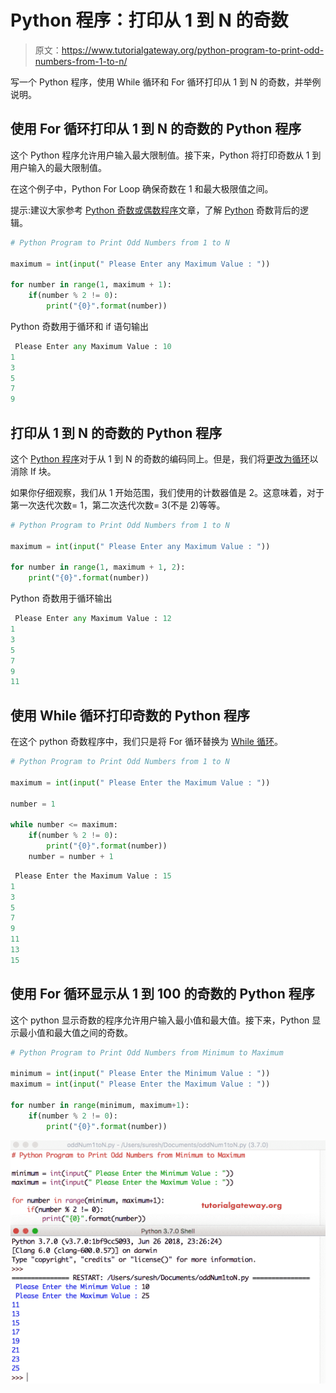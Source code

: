 # Python 程序：打印从 1 到 N 的奇数

> 原文：<https://www.tutorialgateway.org/python-program-to-print-odd-numbers-from-1-to-n/>

写一个 Python 程序，使用 While 循环和 For 循环打印从 1 到 N 的奇数，并举例说明。

## 使用 For 循环打印从 1 到 N 的奇数的 Python 程序

这个 Python 程序允许用户输入最大限制值。接下来，Python 将打印奇数从 1 到用户输入的最大限制值。

在这个例子中，Python For Loop 确保奇数在 1 和最大极限值之间。

提示:建议大家参考 [Python 奇数或偶数程序](https://www.tutorialgateway.org/python-program-to-check-if-a-number-is-odd-or-even/)文章，了解 [Python](https://www.tutorialgateway.org/python-tutorial/) 奇数背后的逻辑。

```py
# Python Program to Print Odd Numbers from 1 to N

maximum = int(input(" Please Enter any Maximum Value : "))

for number in range(1, maximum + 1):
    if(number % 2 != 0):
        print("{0}".format(number))
```

Python 奇数用于循环和 if 语句输出

```py
 Please Enter any Maximum Value : 10
1
3
5
7
9
```

## 打印从 1 到 N 的奇数的 Python 程序

这个 [Python 程序](https://www.tutorialgateway.org/python-programming-examples/)对于从 1 到 N 的奇数的编码同上。但是，我们将[更改为循环](https://www.tutorialgateway.org/python-for-loop/)以消除 If 块。

如果你仔细观察，我们从 1 开始范围，我们使用的计数器值是 2。这意味着，对于第一次迭代次数= 1，第二次迭代次数= 3(不是 2)等等。

```py
# Python Program to Print Odd Numbers from 1 to N

maximum = int(input(" Please Enter any Maximum Value : "))

for number in range(1, maximum + 1, 2):
    print("{0}".format(number))
```

Python 奇数用于循环输出

```py
 Please Enter any Maximum Value : 12
1
3
5
7
9
11
```

## 使用 While 循环打印奇数的 Python 程序

在这个 python 奇数程序中，我们只是将 For 循环替换为 [While 循环](https://www.tutorialgateway.org/python-while-loop/)。

```py
# Python Program to Print Odd Numbers from 1 to N

maximum = int(input(" Please Enter the Maximum Value : "))

number = 1

while number <= maximum:
    if(number % 2 != 0):
        print("{0}".format(number))
    number = number + 1
```

```py
 Please Enter the Maximum Value : 15
1
3
5
7
9
11
13
15
```

## 使用 For 循环显示从 1 到 100 的奇数的 Python 程序

这个 python 显示奇数的程序允许用户输入最小值和最大值。接下来，Python 显示最小值和最大值之间的奇数。

```py
# Python Program to Print Odd Numbers from Minimum to Maximum

minimum = int(input(" Please Enter the Minimum Value : "))
maximum = int(input(" Please Enter the Maximum Value : "))

for number in range(minimum, maximum+1):
    if(number % 2 != 0):
        print("{0}".format(number))
```

![Python Program to Print Odd Numbers from 1 to N 4](img/9431d4e85b550108814d5fff0917245f.png)